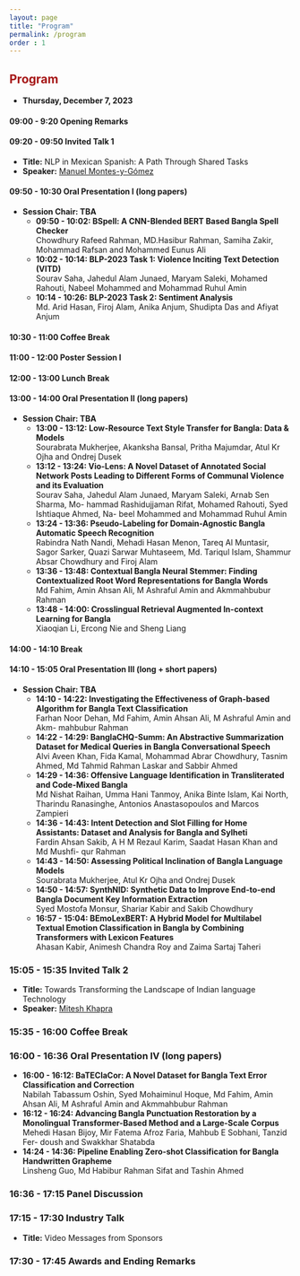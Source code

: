```yaml
---
layout: page
title: "Program"
permalink: /program
order : 1
---
```


<h2 style="color: #a61717">Program</h2>


<!-- ## Schedule -->
- **Thursday, December 7, 2023**

#### 09:00 - 9:20 Opening Remarks


#### 09:20 - 09:50 Invited Talk 1
<!-- - **Time:** 09:20 - 09:50 -->
- **Title:** NLP in Mexican Spanish: A Path Through Shared Tasks
- **Speaker:** [Manuel Montes-y-Gómez](https://ccc.inaoep.mx/~mmontesg/)

#### 09:50 - 10:30 Oral Presentation I (long papers)
- **Session Chair: TBA**
  - **09:50 - 10:02: BSpell: A CNN-Blended BERT Based Bangla Spell Checker** <br>
  Chowdhury Rafeed Rahman, MD.Hasibur Rahman, Samiha Zakir, Mohammad Rafsan and Mohammed Eunus Ali
  - **10:02 - 10:14: BLP-2023 Task 1: Violence Inciting Text Detection (VITD)**<br>
  Sourav Saha, Jahedul Alam Junaed, Maryam Saleki, Mohamed Rahouti, Nabeel Mohammed and Mohammad Ruhul Amin
  - **10:14 - 10:26: BLP-2023 Task 2: Sentiment Analysis**<br>
  Md. Arid Hasan, Firoj Alam, Anika Anjum, Shudipta Das and Afiyat Anjum

#### 10:30 - 11:00 Coffee Break

#### 11:00 - 12:00 Poster Session I

#### 12:00 - 13:00 Lunch Break

#### 13:00 - 14:00 Oral Presentation II (long papers)
- **Session Chair: TBA**
  - **13:00 - 13:12: Low-Resource Text Style Transfer for Bangla: Data & Models**<br>
  Sourabrata Mukherjee, Akanksha Bansal, Pritha Majumdar, Atul Kr Ojha and Ondrej Dusek
  - **13:12 - 13:24: Vio-Lens: A Novel Dataset of Annotated Social Network Posts Leading to Different Forms of Communal Violence and its Evaluation**<br>
  Sourav Saha, Jahedul Alam Junaed, Maryam Saleki, Arnab Sen Sharma, Mo- hammad Rashidujjaman Rifat, Mohamed Rahouti, Syed Ishtiaque Ahmed, Na- beel Mohammed and Mohammad Ruhul Amin
  - **13:24 - 13:36: Pseudo-Labeling for Domain-Agnostic Bangla Automatic Speech Recognition**<br>
  Rabindra Nath Nandi, Mehadi Hasan Menon, Tareq Al Muntasir, Sagor Sarker, Quazi Sarwar Muhtaseem, Md. Tariqul Islam, Shammur Absar Chowdhury and Firoj Alam
  - **13:36 - 13:48: Contextual Bangla Neural Stemmer: Finding Contextualized Root Word Representations for Bangla Words**<br>
  Md Fahim, Amin Ahsan Ali, M Ashraful Amin and Akmmahbubur Rahman
  - **13:48 - 14:00: Crosslingual Retrieval Augmented In-context Learning for Bangla**<br>
  Xiaoqian Li, Ercong Nie and Sheng Liang

#### 14:00 - 14:10 Break
#### 14:10 - 15:05 Oral Presentation III (long + short papers)
- **Session Chair: TBA**
  - **14:10 - 14:22: Investigating the Effectiveness of Graph-based Algorithm for Bangla Text Classification**<br>
  Farhan Noor Dehan, Md Fahim, Amin Ahsan Ali, M Ashraful Amin and Akm- mahbubur Rahman
  - **14:22 - 14:29: BanglaCHQ-Summ: An Abstractive Summarization Dataset for Medical Queries in Bangla Conversational Speech**<br>
  Alvi Aveen Khan, Fida Kamal, Mohammad Abrar Chowdhury, Tasnim Ahmed, Md Tahmid Rahman Laskar and Sabbir Ahmed
  - **14:29 - 14:36: Offensive Language Identification in Transliterated and Code-Mixed Bangla**<br>
  Md Nishat Raihan, Umma Hani Tanmoy, Anika Binte Islam, Kai North, Tharindu Ranasinghe, Antonios Anastasopoulos and Marcos Zampieri
  - **14:36 - 14:43: Intent Detection and Slot Filling for Home Assistants: Dataset and Analysis for Bangla and Sylheti**<br>
  Fardin Ahsan Sakib, A H M Rezaul Karim, Saadat Hasan Khan and Md Mushfi- qur Rahman
  - **14:43 - 14:50: Assessing Political Inclination of Bangla Language Models**<br>
  Sourabrata Mukherjee, Atul Kr Ojha and Ondrej Dusek
  - **14:50 - 14:57: SynthNID: Synthetic Data to Improve End-to-end Bangla Document Key Information Extraction**<br>
  Syed Mostofa Monsur, Shariar Kabir and Sakib Chowdhury
  - **16:57 - 15:04: BEmoLexBERT: A Hybrid Model for Multilabel Textual Emotion Classification in Bangla by Combining Transformers with Lexicon Features**<br>
  Ahasan Kabir, Animesh Chandra Roy and Zaima Sartaj Taheri

### 15:05 - 15:35 Invited Talk 2
- **Title:** Towards Transforming the Landscape of Indian language Technology
- **Speaker:** [Mitesh Khapra](http://www.cse.iitm.ac.in/~miteshk/)

### 15:35 - 16:00 Coffee Break

### 16:00 - 16:36 Oral Presentation IV (long papers)
  - **16:00 - 16:12: BaTEClaCor: A Novel Dataset for Bangla Text Error Classification and Correction**<br>
  Nabilah Tabassum Oshin, Syed Mohaiminul Hoque, Md Fahim, Amin Ahsan Ali, M Ashraful Amin and Akmmahbubur Rahman
  - **16:12 - 16:24: Advancing Bangla Punctuation Restoration by a Monolingual Transformer-Based Method and a Large-Scale Corpus**<br>
  Mehedi Hasan Bijoy, Mir Fatema Afroz Faria, Mahbub E Sobhani, Tanzid Fer- doush and Swakkhar Shatabda
  - **14:24 - 14:36: Pipeline Enabling Zero-shot Classification for Bangla Handwritten Grapheme**<br>
  Linsheng Guo, Md Habibur Rahman Sifat and Tashin Ahmed

### 16:36 - 17:15 Panel Discussion

### 17:15 - 17:30 Industry Talk
- **Title:** Video Messages from Sponsors

### 17:30 - 17:45 Awards and Ending Remarks
